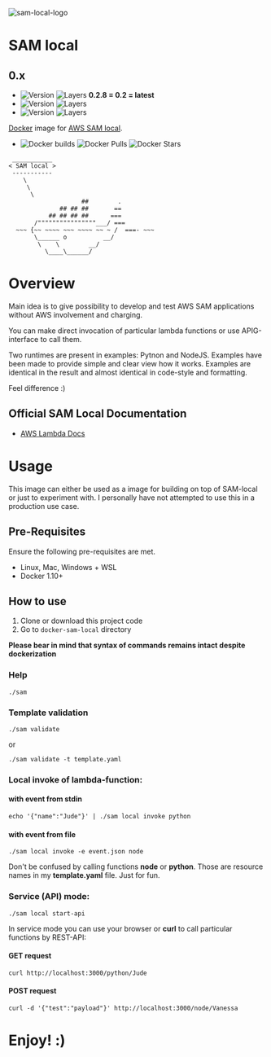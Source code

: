 ![sam-local-logo](https://i.imgur.com/ZtMyp1Y.png)

# SAM local

## 0.x
- ![Version](https://images.microbadger.com/badges/version/xemuliam/sam:0.2.8.svg) ![Layers](https://images.microbadger.com/badges/image/xemuliam/sam:0.2.8.svg) __0.2.8 = 0.2 = latest__
- ![Version](https://images.microbadger.com/badges/version/xemuliam/sam:0.2.7.svg) ![Layers](https://images.microbadger.com/badges/image/xemuliam/sam:0.2.7.svg)
- ![Version](https://images.microbadger.com/badges/version/xemuliam/sam:0.2.6.svg) ![Layers](https://images.microbadger.com/badges/image/xemuliam/sam:0.2.6.svg)

[Docker](https://www.docker.com/what-docker) image for [AWS SAM local](https://github.com/awslabs/aws-sam-local).

- ![Docker builds](https://img.shields.io/docker/automated/xemuliam/sam.svg) ![Docker Pulls](https://img.shields.io/docker/pulls/xemuliam/sam.svg) ![Docker Stars](https://img.shields.io/docker/stars/xemuliam/sam.svg)

```
 ___________
< SAM local >
 -----------
    \
     \
      \
                    ##        .
              ## ## ##       ==
           ## ## ## ##      ===
       /""""""""""""""""___/ ===
  ~~~ {~~ ~~~~ ~~~ ~~~~ ~~ ~ /  ===- ~~~
       \______ o          __/
        \    \        __/
          \____\______/
```

# Overview
Main idea is to give possibility to develop and test AWS SAM applications without AWS involvement and charging.

You can make direct invocation of particular lambda functions or use APIG-interface to call them.

Two runtimes are present in examples: Pytnon and NodeJS. Examples have been made to provide simple and clear view how it works. Examples are identical in the result and almost identical in code-style and formatting.


Feel difference :)

## Official SAM Local Documentation

- [AWS Lambda Docs](https://docs.aws.amazon.com/lambda/latest/dg/test-sam-local.html)


# Usage

This image can either be used as a image for building on top of SAM-local or just to experiment with. I personally have not attempted to use this in a production use case.


## Pre-Requisites
Ensure the following pre-requisites are met.

- Linux, Mac, Windows + WSL
- Docker 1.10+

## How to use

1. Clone or download this project code
2. Go to `docker-sam-local` directory

__Please bear in mind that syntax of commands **remains intact** despite dockerization__

### Help

```
./sam
```

### Template validation
```
./sam validate
```
or
```
./sam validate -t template.yaml
```

### Local invoke of lambda-function:

#### with event from stdin
```
echo '{"name":"Jude"}' | ./sam local invoke python
```

#### with event from file
```
./sam local invoke -e event.json node
```


Don't be confused by calling functions **node** or **python**. Those are resource names in my **template.yaml** file. Just for fun.


### Service (API) mode:

```
./sam local start-api
```


In service mode you can use your browser or __curl__ to call particular functions by REST-API:

#### GET request
```
curl http://localhost:3000/python/Jude
```

#### POST request
```
curl -d '{"test":"payload"}' http://localhost:3000/node/Vanessa
```

# Enjoy! :)
